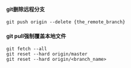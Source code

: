 #### git删除远程分支 ####
``` 
git push origin --delete {the_remote_branch}
```
#### git pull强制覆盖本地文件 ####
```
git fetch --all
git reset --hard origin/master
git reset --hard origin/<branch_name>
```
